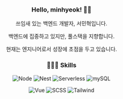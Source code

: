 <div align=center>

### Hello, minhyeok! 👋🏽

<p>쓰임새 있는 백엔드 개발자, 서민혁입니다.</p>
<p>백엔드에 집중하고 있지만, 풀스택을 지향합니다.</p>
<p>현재는 엔지니어로서 성장에 초점을 두고 있습니다.</p>

</div>

<div align=center>

  
### 👨🏽‍💻 Skills

![Node](https://img.shields.io/badge/-Node.js-green?style=flat&logo=node.js&logoColor=ffffff)
![Nest](https://img.shields.io/badge/-Nest.js-black?style=flat&logo=nestJs&logoColor=FF0000)
![Serverless](https://img.shields.io/badge/-Serverless-red?style=flat&logo=serverless)
![mySQL](https://img.shields.io/badge/-mySQL-00758f?style=flat&logo=mysql&logoColor=ffffff)

![Vue](https://img.shields.io/badge/-Vue.js-green?style=flat&logo=vue.js)
![SCSS](https://img.shields.io/badge/-SCSS-ff69b4?style=flat&logo=sass&logoColor=ffffff)
![Tailwind](https://img.shields.io/badge/-Tailwind-blue?style=flat&logo=TailwindCSS)

</div>

<!--
<div align=center>

[![mahns's GitHub stats](https://github-readme-stats.vercel.app/api?username=mahns1201&title_color=FF0000&bg_color=262626&text_color=ffffff&show_icons=true&icon_color=fdf42a&hide_border=true)](https://github.com/anuraghazra/github-readme-stats)

</div>

#### Studying
![Java](https://img.shields.io/badge/-Java-white?style=flat&logo=java&logoColor=ff0000)
![Spring](https://img.shields.io/badge/-Spring-green?style=flat&logo=spring&logoColor=ffffff)
-->
